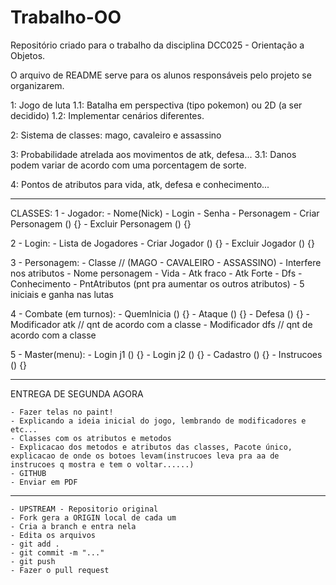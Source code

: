 # Trabalho-OO
Repositório criado para o trabalho da disciplina DCC025 - Orientação a Objetos.

O arquivo de README serve para os alunos responsáveis pelo projeto se organizarem.

1: Jogo de luta
	1.1: Batalha em perspectiva (tipo pokemon) ou 2D (a ser decidido)
	1.2: Implementar cenários diferentes.

2: Sistema de classes: mago, cavaleiro e assassino

3: Probabilidade atrelada aos movimentos de atk, defesa...
	3.1: Danos podem variar de acordo com uma porcentagem de sorte.

4: Pontos de atributos para vida, atk, defesa e conhecimento...

---------------------------------------------------------------------------------------------------------------------------------------------------------------------------------

CLASSES:
1 - Jogador:
    - Nome(Nick) - Login
    - Senha
    - Personagem
    - Criar Personagem () {}
    - Excluir Personagem () {}

2 - Login:
    - Lista de Jogadores
    - Criar Jogador () {}
    - Excluir Jogador () {}

3 - Personagem:
    - Classe // (MAGO - CAVALEIRO - ASSASSINO) - Interfere nos atributos
    - Nome personagem
    - Vida
    - Atk fraco
    - Atk Forte
    - Dfs
    - Conhecimento
    - PntAtributos (pnt pra aumentar os outros atributos) - 5 iniciais e ganha nas lutas

4 - Combate (em turnos):
    - QuemInicia () {}
    - Ataque () {}
    - Defesa () {}
    - Modificador atk // qnt de acordo com a classe
    - Modificador dfs // qnt de acordo com a classe

5 - Master(menu):
    - Login j1 () {}
    - Login j2 () {}
    - Cadastro () {}
    - Instrucoes () {}

---------------------------------------------------------------------------------------------------------------------------------------------------------------------------------

ENTREGA DE SEGUNDA AGORA

    - Fazer telas no paint!
    - Explicando a ideia inicial do jogo, lembrando de modificadores e etc...
    - Classes com os atributos e metodos
    - Explicacao dos metodos e atributos das classes, Pacote único, explicacao de onde os botoes levam(instrucoes leva pra aa de instrucoes q mostra e tem o voltar......)
    - GITHUB
    - Enviar em PDF

---------------------------------------------------------------------------------------------------------------------------------------------------------------------------------

    - UPSTREAM - Repositorio original
    - Fork gera a ORIGIN local de cada um
    - Cria a branch e entra nela
    - Edita os arquivos
    - git add .
    - git commit -m "..."
    - git push
    - Fazer o pull request
